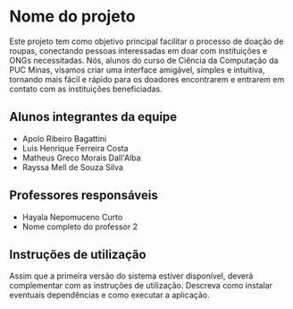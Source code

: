 # Nome do projeto

Este projeto tem como objetivo principal facilitar o processo de doação de roupas, conectando pessoas interessadas em doar com instituições e ONGs necessitadas. Nós, alunos do curso de Ciência da Computação da PUC Minas, visamos criar uma interface amigável, simples e intuitiva, tornando mais fácil e rápido para os doadores encontrarem e entrarem em contato com as instituições beneficiadas.

## Alunos integrantes da equipe

* Apolo Ribeiro Bagattini
* Luis Henrique Ferreira Costa
* Matheus Greco Morais Dall'Alba
* Rayssa Mell de Souza Silva

## Professores responsáveis

* Hayala Nepomuceno Curto
* Nome completo do professor 2

## Instruções de utilização

Assim que a primeira versão do sistema estiver disponível, deverá complementar com as instruções de utilização. Descreva como instalar eventuais dependências e como executar a aplicação.
